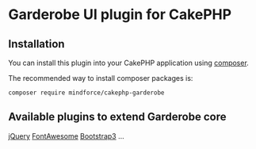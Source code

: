 # Garderobe UI plugin for CakePHP

## Installation

You can install this plugin into your CakePHP application using [composer](http://getcomposer.org).

The recommended way to install composer packages is:

```
composer require mindforce/cakephp-garderobe
```

## Available plugins to extend Garderobe core
[jQuery](https://github.com/mindforce/cakephp-garderobe-jquery)
[FontAwesome](https://github.com/mindforce/cakephp-garderobe-font-awesome)
[Bootstrap3](https://github.com/mindforce/cakephp-garderobe-bootstrap3)
...
